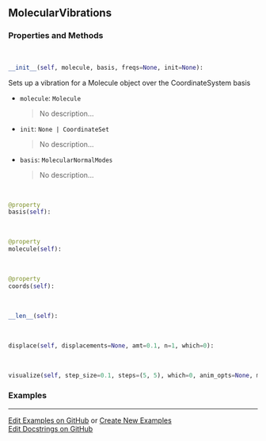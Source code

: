 ## <a id="Psience.Molecools.Vibrations.MolecularVibrations">MolecularVibrations</a>


### Properties and Methods
<a id="Psience.Molecools.Vibrations.MolecularVibrations.__init__" class="docs-object-method">&nbsp;</a>
```python
__init__(self, molecule, basis, freqs=None, init=None): 
```
Sets up a vibration for a Molecule object over the CoordinateSystem basis
- `molecule`: `Molecule`
    >No description...
- `init`: `None | CoordinateSet`
    >No description...
- `basis`: `MolecularNormalModes`
    >No description...

<a id="Psience.Molecools.Vibrations.MolecularVibrations.basis" class="docs-object-method">&nbsp;</a>
```python
@property
basis(self): 
```

<a id="Psience.Molecools.Vibrations.MolecularVibrations.molecule" class="docs-object-method">&nbsp;</a>
```python
@property
molecule(self): 
```

<a id="Psience.Molecools.Vibrations.MolecularVibrations.coords" class="docs-object-method">&nbsp;</a>
```python
@property
coords(self): 
```

<a id="Psience.Molecools.Vibrations.MolecularVibrations.__len__" class="docs-object-method">&nbsp;</a>
```python
__len__(self): 
```

<a id="Psience.Molecools.Vibrations.MolecularVibrations.displace" class="docs-object-method">&nbsp;</a>
```python
displace(self, displacements=None, amt=0.1, n=1, which=0): 
```

<a id="Psience.Molecools.Vibrations.MolecularVibrations.visualize" class="docs-object-method">&nbsp;</a>
```python
visualize(self, step_size=0.1, steps=(5, 5), which=0, anim_opts=None, mode='fast', **plot_args): 
```

### Examples


___

[Edit Examples on GitHub](https://github.com/McCoyGroup/References/edit/gh-pages/Documentation/examples/Psience/Molecools/Vibrations/MolecularVibrations.md) or 
[Create New Examples](https://github.com/McCoyGroup/References/new/gh-pages/?filename=Documentation/examples/Psience/Molecools/Vibrations/MolecularVibrations.md) <br/>
[Edit Docstrings on GitHub](https://github.com/McCoyGroup/Psience/edit/master/Molecools/Vibrations.py?message=Update%20Docs)
